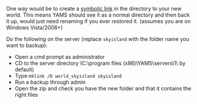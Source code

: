 One way would be to create a [symbolic link](http://en.wikipedia.org/wiki/NTFS_symbolic_link) in the directory to your new world.  This means YAMS should see it as a normal directory and then back it up, would just need renaming if you ever restored it. (assumes you are on Windows Vista/2008+)

Do the following on the server (replace `skyisland` with the folder name you want to backup):

  * Open a cmd prompt as administrator
  * CD to the server directory (C:\program files (x86)\YAMS\servers\1\ by default)
  * Type `mklink /D world_skyisland skyisland`
  * Run a backup through admin
  * Open the zip and check you have the new folder and that it contains the right files